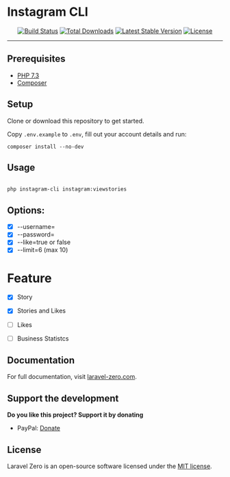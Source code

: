 # Instagram CLI

<p align="center">
  <a href="https://travis-ci.org/michelmelo/instagram-cli"><img src="https://travis-ci.org/michelmelo/instagram-cli.svg?branch=master" alt="Build Status"></a>
  <a href="https://packagist.org/packages/michelmelo/instagram-cli"><img src="https://poser.pugx.org/michelmelo/instagram-cli/d/total.svg" alt="Total Downloads"></a>
  <a href="https://packagist.org/packages/michelmelo/instagram-cli"><img src="https://poser.pugx.org/michelmelo/instagram-cli/v/stable.svg" alt="Latest Stable Version"></a>
  <a href="https://packagist.org/packages/michelmelo/instagram-cli"><img src="https://poser.pugx.org/michelmelo/instagram-cli/license.svg" alt="License"></a>
</p>


------


## Prerequisites

* [PHP 7.3](https://www.php.net/)
* [Composer](https://getcomposer.org/)

## Setup

Clone or download this repository to get started.

Copy `.env.example` to `.env`, fill out your account details and run:

```
composer install --no-dev
```

## Usage

```shell

php instagram-cli instagram:viewstories 

```
## Options: 
- [X] --username=<username>
- [X] --password=<yourpassword>
- [x] --like=true or false
- [X] --limit=6 (max 10)
    
# Feature 

- [X] Story
- [X] Stories and Likes
- [ ] Likes
- [ ] Business Statistcs


## Documentation

For full documentation, visit [laravel-zero.com](https://laravel-zero.com/).

## Support the development
**Do you like this project? Support it by donating**

- PayPal: [Donate](https://www.paypal.com/)

## License

Laravel Zero is an open-source software licensed under the [MIT license](https://github.com/laravel-zero/laravel-zero/blob/stable/LICENSE.md).


